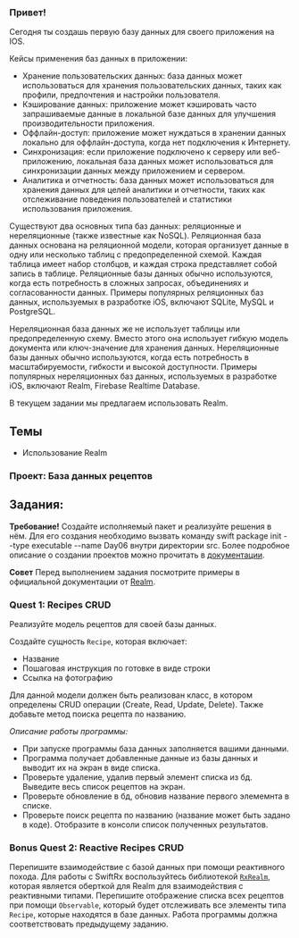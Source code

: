 ### Привет!

Сегодня ты создашь первую базу данных для своего приложения на IOS. 

Кейсы применения баз данных в приложении:
- Хранение пользовательских данных: база данных может использоваться для хранения пользовательских данных, таких как профили, предпочтения и настройки пользователя.
- Кэширование данных: приложение может кэшировать часто запрашиваемые данные в локальной базе данных для улучшения производительности приложения.
- Оффлайн-доступ: приложение может нуждаться в хранении данных локально для оффлайн-доступа, когда нет подключения к Интернету.
- Синхронизация: если приложение подключено к серверу или веб-приложению, локальная база данных может использоваться для синхронизации данных между приложением и сервером.
- Аналитика и отчетность: база данных может использоваться для хранения данных для целей аналитики и отчетности, таких как отслеживание поведения пользователей и статистики использования приложения.

Существуют два основных типа баз данных: реляционные и нереляционные (также известные как NoSQL).
Реляционная база данных основана на реляционной модели, которая организует данные в одну или несколько таблиц с предопределенной схемой. Каждая таблица имеет набор столбцов, и каждая строка представляет собой запись в таблице. Реляционные базы данных обычно используются, когда есть потребность в сложных запросах, объединениях и согласованности данных. Примеры популярных реляционных баз данных, используемых в разработке iOS, включают SQLite, MySQL и PostgreSQL.

Нереляционная база данных же не использует таблицы или предопределенную схему. Вместо этого она использует гибкую модель документа или ключ-значение для хранения данных. Нереляционные базы данных обычно используются, когда есть потребность в масштабируемости, гибкости и высокой доступности. Примеры популярных нереляционных баз данных, используемых в разработке iOS, включают Realm, Firebase Realtime Database.

В текущем задании мы предлагаем использовать Realm.

## Темы
- Использование Realm

### Проект: База данных рецептов

## Задания:

**Требование!** Создайте исполняемый пакет и реализуйте решения в нём. Для его создания необходимо вызвать команду swift package init --type executable --name Day06 внутри директории src. Более подробное описание о создании проектов можно прочитать в [документации](https://www.swift.org/getting-started/).

**Совет** Перед выполнением задания посмотрите примеры в официальной документации от [Realm](https://realm.io/realm-swift/).

### Quest 1: Recipes CRUD
Реализуйте модель рецептов для своей базы данных.

Создайте сущность `Recipe`, которая включает:
- Название
- Пошаговая инструкция по готовке в виде строки
- Ссылка на фотографию

Для данной модели должен быть реализован класс, в котором определены CRUD операции (Create, Read, Update, Delete). Также добавьте метод поиска рецепта по названию. 

_Описание работы программы:_
- При запуске программы база данных заполняется вашими данными.
- Программа получает добавленные данные из базы данных и выводит их на экран в виде списка.
- Проверьте удаление, удалив первый элемент списка из бд. Выведите весь список рецептов на экран.
- Проверьте обновление в бд, обновив название первого элемемнта в списке.
- Проверьте поиск рецепта по названию (название может быть задано в коде). Отобразите в консоли список полученных результатов.

### Bonus Quest 2: Reactive Recipes CRUD
Перепишите взаимодействие с базой данных при помощи реактивного похода. Для работы с SwiftRx воспользуйтесь библиотекой [`RxRealm`](https://github.com/RxSwiftCommunity/RxRealm), которая является оберткой для Realm для взаимодействия с реактивными типами.
Перепишите отображение списка всех рецептов при помощи `Observable`, который будет отслеживать все элементы типа `Recipe`, которые находятся в базе данных.
Работа программы должна соответствовать предыдущему заданию.